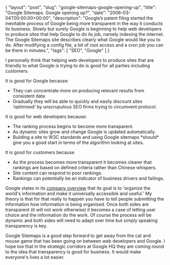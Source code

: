 {
  "layout": "post",
  "slug": "google-sitemaps-google-opening-up",
  "title": "Google Sitemaps. Google opening up?",
  "date": "2006-03-04T00:00:00+00:00",
  "description": "Google&rsquo;s patent filing started the inevitable process of Google being more transparent in the way it conducts its business. Slowly but surely Google is beginning to help web developers to produce sites that help Google to do its job, namely indexing the internet. The Google Sitemaps site describes clearly what Google would like you to do. After modifying a config file, a bit of root access and a cron job you can be there in minutes.",
  "tags": [
    "SEO",
    "Google"
  ]
}

I personally think that helping web developers to produce sites that are friendly to what Google is trying to do is good for all parties including customers.

It is good for Google because:

* They can concentrate more on producing relevant results from consistent data
* Gradually they will be able to quickly and easily discount sites ‘optimised’ by unscrupulous SEO firms trying to circumvent protocol.

It is good for web developers because:

* The ranking process begins to become more transparent.
* As dynamic sites grow and change Google is updated automatically.
* Building a site to W3C standards and using Google sitemaps \*should\* give you a good start in terms of the algorithm looking at sites.

It is good for customers because

* As the process becomes more transparent it becomes clearer that rankings are based on defined criteria rather than Chinese whispers.
* Site content can respond to poor rankings.
* Rankings can potentially be an indicator of business drivers and failings.

Google states in its [company overview][1] that its goal is to 'organize the world's information and make it universally accessible and useful.' My theory is that for that really to happen you have to tell people submitting the information how information is being organised. Once both sides are transparent (it will not work otherwise) it becomes a case of letting user choice and the information do the work. Of course the process will be dynamic and both sides will need to adapt over time but simply speaking transparency is key.

Google Sitemaps is a good step forward to get away from the cat and mouse game that has been going on between web developers and Google. I hope too that in the strategic corridors at Google HQ they are coming round to the idea that transparency is good for business. It would make everyone's lives a lot easier.

 [1]: http://www.google.co.uk/corporate/index.html
